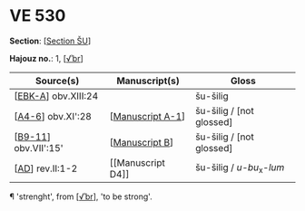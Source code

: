 # VE 530

**Section**: [[Section ŠU]]

**Hajouz no.**: 1, [[√ʾbr]]

| Source(s)              | Manuscript(s)      | Gloss                               |
| ---------------------- | ------------------ | ----------------------------------- |
| [[EBK-A]] obv.XIII:24          |                    | šu-šilig                            |
| [[A4-6]] obv.XI':28    | [[Manuscript A-1]] | šu-šilig / [not glossed]            |
| [[B9-11]] obv.VII':15' | [[Manuscript B]]   | šu-šilig / [not glossed]            |
| [[AD]] rev.II:1-2      | [[Manuscript D4]]  | šu-šilig / *u-bu*<sub>x</sub>-*lum* |

¶ 'strenght', from [[√ʾbr]], 'to be strong'.

[//begin]: # "Autogenerated link references for markdown compatibility"
[Section ŠU]: <Section %C5%A0U> "Section ŠU"
[√ʾbr]: %E2%88%9A%CA%BEbr "√ʾbr, ' to be strong'"
[EBK-A]: EBK-A "MEE 4, 115 +"
[A4-6]: A4-6 "MEE 4, 4 + MEE 4, 5 + MEE 4, 6 = TM.75.G.2000+TM.75.G.2005+TM.75.G.2006"
[Manuscript A-1]: <Manuscript A-1> "Manuscript A-1"
[B9-11]: B9-11 "MEE 4, 9 + MEE 4, 10 + MEE 4, 11 = TM.75.G.2004+TM.75.G.2001+TM.75.G.2003"
[Manuscript B]: <Manuscript B> "Manuscript B"
[AD]: AD "MEE 4, 40 = TM.75.G.1426"
[//end]: # "Autogenerated link references"
